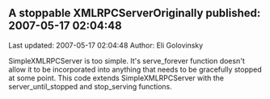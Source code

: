 ## A stoppable XMLRPCServerOriginally published: 2007-05-17 02:04:48 
Last updated: 2007-05-17 02:04:48 
Author: Eli Golovinsky 
 
SimpleXMLRPCServer is too simple. It's serve_forever function doesn't allow it to be incorporated into anything that needs to be gracefully stopped at some point. This code extends SimpleXMLRPCServer with the server_until_stopped and stop_serving functions.